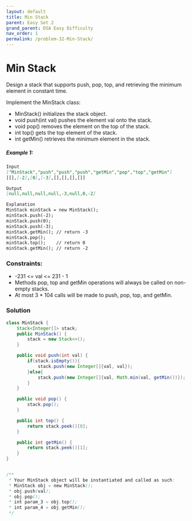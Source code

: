 ```yaml
---
layout: default
title: Min Stack
parent: Easy Set 2
grand_parent: DSA Easy Difficulty
nav_order: 1
permalink: /problem-32-Min-Stack/
---
```

#  Min Stack

Design a stack that supports push, pop, top, and retrieving the minimum element in constant time.

Implement the MinStack class:

* MinStack() initializes the stack object.
* void push(int val) pushes the element val onto the stack.
* void pop() removes the element on the top of the stack.
* int top() gets the top element of the stack.
* int getMin() retrieves the minimum element in the stack.


##### Example 1:
```markdown
Input
["MinStack","push","push","push","getMin","pop","top","getMin"]
[[],[-2],[0],[-3],[],[],[],[]]

Output
[null,null,null,null,-3,null,0,-2]

Explanation
MinStack minStack = new MinStack();
minStack.push(-2);
minStack.push(0);
minStack.push(-3);
minStack.getMin(); // return -3
minStack.pop();
minStack.top();    // return 0
minStack.getMin(); // return -2
```

### Constraints:
* -231 <= val <= 231 - 1
* Methods pop, top and getMin operations will always be called on non-empty stacks.
* At most 3 * 104 calls will be made to push, pop, top, and getMin.

### Solution
```java
class MinStack {
    Stack<Integer[]> stack;
    public MinStack() {
        stack = new Stack<>();
    }

    public void push(int val) {
        if(stack.isEmpty()){
            stack.push(new Integer[]{val, val});
        }else{
            stack.push(new Integer[]{val, Math.min(val, getMin())});
        }
    }

    public void pop() {
        stack.pop();
    }

    public int top() {
        return stack.peek()[0];
    }

    public int getMin() {
        return stack.peek()[1];
    }
}


/**
 * Your MinStack object will be instantiated and called as such:
 * MinStack obj = new MinStack();
 * obj.push(val);
 * obj.pop();
 * int param_3 = obj.top();
 * int param_4 = obj.getMin();
 */
```